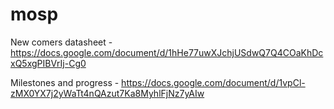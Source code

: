 mosp
====

New comers datasheet  -
https://docs.google.com/document/d/1hHe77uwXJchjUSdwQ7Q4COaKhDcxQ5xgPIBVrIj-Cg0

Milestones and progress - 
https://docs.google.com/document/d/1vpCl-zMX0YX7j2yWaTt4nQAzut7Ka8MyhlFjNz7yAIw
